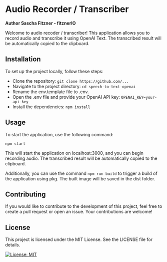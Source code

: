# Audio Recorder / Transcriber

**Author Sascha Fitzner - fitznerIO**

Welcome to audio recoder / transcriber! This application allows you to record audio and transcribe it using OpenAI Text. 
The transcribed result will be automatically copied to the clipboard.

## Installation
To set up the project locally, follow these steps:

- Clone the repository: `git clone https://github.com/...`
- Navigate to the project directory: `cd speech-to-text-openai`
- Rename the env.template file to .env.
- Open the .env file and provide your OpenAI API key: `OPENAI_KEY=your-api-key`
- Install the dependencies: `npm install`

## Usage
To start the application, use the following command:

`npm start`

This will start the application on localhost:3000, and you can begin recording audio. The transcribed result will be automatically copied to the clipboard.

Additionally, you can use the command `npm run build` to trigger a build of the application using pkg. The built image will be saved in the dist folder.

## Contributing
If you would like to contribute to the development of this project, feel free to create a pull request or open an issue. Your contributions are welcome!

## License
This project is licensed under the MIT License. See the LICENSE file for details.

[![License: MIT](https://img.shields.io/badge/License-MIT-yellow.svg)](https://opensource.org/licenses/MIT)